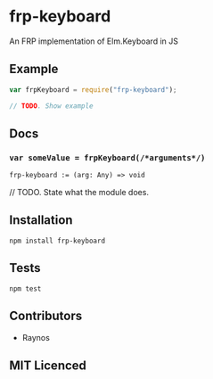 # frp-keyboard

<!--
    [![build status][build-png]][build]
    [![Coverage Status][cover-png]][cover]
    [![Davis Dependency status][dep-png]][dep]
-->

<!-- [![NPM][npm-png]][npm] -->

<!-- [![browser support][test-png]][test] -->

An FRP implementation of Elm.Keyboard in JS

## Example

```js
var frpKeyboard = require("frp-keyboard");

// TODO. Show example
```

## Docs

### `var someValue = frpKeyboard(/*arguments*/)`

<!--
  This is a jsig notation of your interface.
  https://github.com/Raynos/jsig
-->
```ocaml
frp-keyboard := (arg: Any) => void
```

// TODO. State what the module does.

## Installation

`npm install frp-keyboard`

## Tests

`npm test`

## Contributors

 - Raynos

## MIT Licenced

  [build-png]: https://secure.travis-ci.org/uber/frp-keyboard.png
  [build]: https://travis-ci.org/uber/frp-keyboard
  [cover-png]: https://coveralls.io/repos/uber/frp-keyboard/badge.png
  [cover]: https://coveralls.io/r/uber/frp-keyboard
  [dep-png]: https://david-dm.org/uber/frp-keyboard.png
  [dep]: https://david-dm.org/uber/frp-keyboard
  [test-png]: https://ci.testling.com/uber/frp-keyboard.png
  [tes]: https://ci.testling.com/uber/frp-keyboard
  [npm-png]: https://nodei.co/npm/frp-keyboard.png?stars&downloads
  [npm]: https://nodei.co/npm/frp-keyboard
